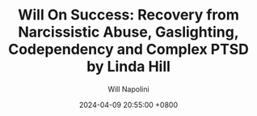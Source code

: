 ---
title: "Will On Success: Recovery from Narcissistic Abuse, Gaslighting, Codependency and Complex PTSD by Linda Hill"
author: Will Napolini
date: 2024-04-09 20:55:00 +0800
categories: [Mindset, Book-summaries]
tags:
  [
    narcissistic-abuse,
    gaslighting,
    codependency,
    complex-ptsd,
    recovery,
    linda-hill,
    healing-process,
    emotional-abuse,
    self-help,
    mental-health,
    psychological-trauma,
    narcissism,
    toxic-relationships,
    inner-strength,
    resilience,
    emotional-wellbeing,
    empowerment,
    trauma-recovery,
    narcissistic-victims,
    emotional-intelligence,
    breaking-free,
    support-systems,
    coping-strategies,
    emotional-healing
  ]
image: https://pbs.twimg.com/media/GO15ISLXEAEBpXF?format=jpg&name=large
alt: "Will On Success: Recovery from Narcissistic Abuse, Gaslighting, Codependency and Complex PTSD by Linda Hill"
fallback:
  -
  # Replace with the URL of your backup image
  -
  # Replace with the URL of your backup image
---